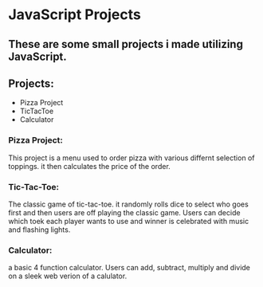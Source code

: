 # JavaScript Projects

## These are some small projects i made utilizing JavaScript.

## Projects:
* Pizza Project
* TicTacToe
* Calculator

### Pizza Project:
This project is a menu used to order pizza with various differnt selection of toppings. it then calculates the price of the order.

### Tic-Tac-Toe:
The classic game of tic-tac-toe. it randomly rolls dice to select who goes first and then users are off playing the classic game. Users can decide which toek each player wants to use and winner is celebrated with music and flashing lights.

### Calculator:
a basic 4 function calculator. Users can add, subtract, multiply and divide on a sleek web verion of a calulator.

